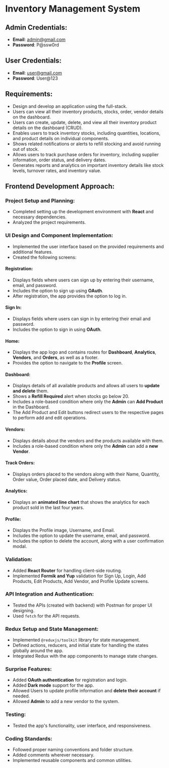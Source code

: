 # Inventory Management System

## Admin Credentials:
- **Email**: admin@gmail.com
- **Password**: P@ssw0rd

## User Credentials:
- **Email**: user@gmail.com
- **Password**: User@123

## Requirements:
- Design and develop an application using the full-stack.
- Users can view all their inventory products, stocks, order, vendor details on the dashboard.
- Users can create, update, delete, and view all their inventory product details on the dashboard (CRUD).
- Enables users to track inventory stocks, including quantities, locations, and product details on individual components.
- Shows related notifications or alerts to refill stocking and avoid running out of stock.
- Allows users to track purchase orders for inventory, including supplier information, order status, and delivery dates.
- Generates reports and analytics on important inventory details like stock levels, turnover rates, and inventory value.

## Frontend Development Approach:

### Project Setup and Planning:
- Completed setting up the development environment with **React** and necessary dependencies.
- Analyzed the project requirements.

### UI Design and Component Implementation:
- Implemented the user interface based on the provided requirements and additional features.
- Created the following screens:

#### Registration:
- Displays fields where users can sign up by entering their username, email, and password.
- Includes the option to sign up using **OAuth**.
- After registration, the app provides the option to log in.

#### Sign In:
- Displays fields where users can sign in by entering their email and password.
- Includes the option to sign in using **OAuth**.

#### Home:
- Displays the app logo and contains routes for **Dashboard**, **Analytics**, **Vendors**, and **Orders**, as well as a footer.
- Provides the option to navigate to the **Profile** screen.

#### Dashboard:
- Displays details of all available products and allows all users to **update and delete** them.
- Shows a **Refill Required** alert when stocks go below 20.
- Includes a role-based condition where only the **Admin** can **Add Product** in the Dashboard.
- The Add Product and Edit buttons redirect users to the respective pages to perform add and edit operations.

#### Vendors:
- Displays details about the vendors and the products available with them.
- Includes a role-based condition where only the **Admin** can add a **new Vendor**.

#### Track Orders:
- Displays orders placed to the vendors along with their Name, Quantity, Order value, Order placed date, and Delivery status.

#### Analytics:
- Displays an **animated line chart** that shows the analytics for each product sold in the last four years.

#### Profile:
- Displays the Profile image, Username, and Email.
- Includes the option to update the username, email, and password.
- Includes the option to delete the account, along with a user confirmation modal.

### Validation:
- Added **React Router** for handling client-side routing.
- Implemented **Formik and Yup** validation for Sign Up, Login, Add Products, Edit Products, Add Vendor, and Profile Update screens.

### API Integration and Authentication:
- Tested the APIs (created with backend) with Postman for proper UI designing.
- Used `fetch` for the API requests.

### Redux Setup and State Management:
- Implemented `@reduxjs/toolkit` library for state management.
- Defined actions, reducers, and initial state for handling the states globally around the app.
- Integrated Redux with the app components to manage state changes.

### Surprise Features:
- Added **OAuth authentication** for registration and login.
- Added **Dark mode** support for the app.
- Allowed Users to update profile information and **delete their account** if needed.
- Allowed **Admin** to add a new vendor to the system.

### Testing:
- Tested the app's functionality, user interface, and responsiveness.

### Coding Standards:
- Followed proper naming conventions and folder structure.
- Added comments wherever necessary.
- Implemented reusable components and common utilities.
